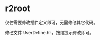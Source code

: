 <!-- r2root.md --- 
;; 
;; Description: 
;; Author: Hongyi Wu(吴鸿毅)
;; Email: wuhongyi@qq.com 
;; Created: 一 12月  3 11:04:50 2018 (+0800)
;; Last-Updated: 一 12月  3 11:05:18 2018 (+0800)
;;           By: Hongyi Wu(吴鸿毅)
;;     Update #: 1
;; URL: http://wuhongyi.cn -->

# r2root

仅仅需要修改插件定义即可，无需修改其它代码。

修改文件 UserDefine.hh，按照提示修改即可。 


<!-- r2root.md ends here -->
